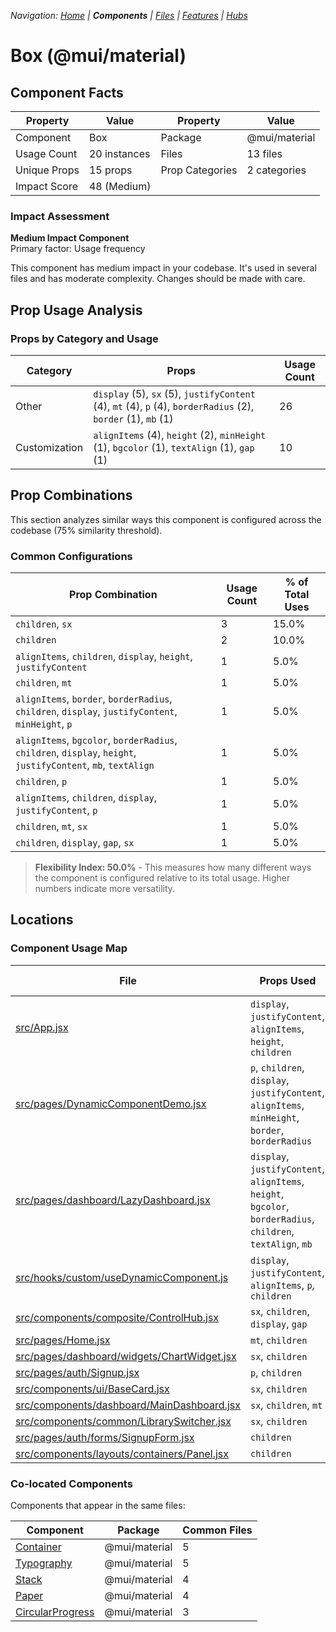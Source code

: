 
*Navigation: [Home](../../index.md) | **Components** | [Files](../../files.md) | [Features](../../features.md) | [Hubs](../../hubs.md)*



# Box (@mui/material)

## Component Facts

| Property | Value | Property | Value |
|----------|-------|----------|-------|
| Component | Box | Package | @mui/material |
| Usage Count | 20 instances | Files | 13 files |
| Unique Props | 15 props | Prop Categories | 2 categories |
| Impact Score | 48 (Medium) | | |

### Impact Assessment

**Medium Impact Component**  
Primary factor: Usage frequency

This component has medium impact in your codebase. It&#x27;s used in several files and has moderate complexity. Changes should be made with care.

## Prop Usage Analysis

### Props by Category and Usage

| Category | Props | Usage Count |
|----------|-------|-------------|
| Other | `display` (5), `sx` (5), `justifyContent` (4), `mt` (4), `p` (4), `borderRadius` (2), `border` (1), `mb` (1) | 26 |
| Customization | `alignItems` (4), `height` (2), `minHeight` (1), `bgcolor` (1), `textAlign` (1), `gap` (1) | 10 |

## Prop Combinations

This section analyzes similar ways this component is configured across the codebase (75% similarity threshold).

### Common Configurations

| Prop Combination | Usage Count | % of Total Uses |
|------------------|-------------|----------------|
| `children`, `sx` | 3 | 15.0% |
| `children` | 2 | 10.0% |
| `alignItems`, `children`, `display`, `height`, `justifyContent` | 1 | 5.0% |
| `children`, `mt` | 1 | 5.0% |
| `alignItems`, `border`, `borderRadius`, `children`, `display`, `justifyContent`, `minHeight`, `p` | 1 | 5.0% |
| `alignItems`, `bgcolor`, `borderRadius`, `children`, `display`, `height`, `justifyContent`, `mb`, `textAlign` | 1 | 5.0% |
| `children`, `p` | 1 | 5.0% |
| `alignItems`, `children`, `display`, `justifyContent`, `p` | 1 | 5.0% |
| `children`, `mt`, `sx` | 1 | 5.0% |
| `children`, `display`, `gap`, `sx` | 1 | 5.0% |

> **Flexibility Index: 50.0%** - This measures how many different ways the component is configured relative to its total usage. Higher numbers indicate more versatility.

## Locations

### Component Usage Map

| File | Props Used | Prop Categories |
|------|------------|----------------|
| [src/App.jsx](https://github.com/star4beam/react-import-analyzer/blob/main/test-project/src/App.jsx) | `display`, `justifyContent`, `alignItems`, `height`, `children` | 3 |
| [src/pages/DynamicComponentDemo.jsx](https://github.com/star4beam/react-import-analyzer/blob/main/test-project/src/pages/DynamicComponentDemo.jsx) | `p`, `children`, `display`, `justifyContent`, `alignItems`, `minHeight`, `border`, `borderRadius` | 3 |
| [src/pages/dashboard/LazyDashboard.jsx](https://github.com/star4beam/react-import-analyzer/blob/main/test-project/src/pages/dashboard/LazyDashboard.jsx) | `display`, `justifyContent`, `alignItems`, `height`, `bgcolor`, `borderRadius`, `children`, `textAlign`, `mb` | 3 |
| [src/hooks/custom/useDynamicComponent.js](https://github.com/star4beam/react-import-analyzer/blob/main/test-project/src/hooks/custom/useDynamicComponent.js) | `display`, `justifyContent`, `alignItems`, `p`, `children` | 3 |
| [src/components/composite/ControlHub.jsx](https://github.com/star4beam/react-import-analyzer/blob/main/test-project/src/components/composite/ControlHub.jsx) | `sx`, `children`, `display`, `gap` | 3 |
| [src/pages/Home.jsx](https://github.com/star4beam/react-import-analyzer/blob/main/test-project/src/pages/Home.jsx) | `mt`, `children` | 2 |
| [src/pages/dashboard/widgets/ChartWidget.jsx](https://github.com/star4beam/react-import-analyzer/blob/main/test-project/src/pages/dashboard/widgets/ChartWidget.jsx) | `sx`, `children` | 2 |
| [src/pages/auth/Signup.jsx](https://github.com/star4beam/react-import-analyzer/blob/main/test-project/src/pages/auth/Signup.jsx) | `p`, `children` | 2 |
| [src/components/ui/BaseCard.jsx](https://github.com/star4beam/react-import-analyzer/blob/main/test-project/src/components/ui/BaseCard.jsx) | `sx`, `children` | 2 |
| [src/components/dashboard/MainDashboard.jsx](https://github.com/star4beam/react-import-analyzer/blob/main/test-project/src/components/dashboard/MainDashboard.jsx) | `sx`, `children`, `mt` | 2 |
| [src/components/common/LibrarySwitcher.jsx](https://github.com/star4beam/react-import-analyzer/blob/main/test-project/src/components/common/LibrarySwitcher.jsx) | `sx`, `children` | 2 |
| [src/pages/auth/forms/SignupForm.jsx](https://github.com/star4beam/react-import-analyzer/blob/main/test-project/src/pages/auth/forms/SignupForm.jsx) | `children` | 1 |
| [src/components/layouts/containers/Panel.jsx](https://github.com/star4beam/react-import-analyzer/blob/main/test-project/src/components/layouts/containers/Panel.jsx) | `children` | 1 |

### Co-located Components
Components that appear in the same files:

| Component | Package | Common Files |
|-----------|---------|--------------|
| [Container](../@mui_material/Container.md) | @mui/material | 5 |
| [Typography](../@mui_material/Typography.md) | @mui/material | 5 |
| [Stack](../@mui_material/Stack.md) | @mui/material | 4 |
| [Paper](../@mui_material/Paper.md) | @mui/material | 4 |
| [CircularProgress](../@mui_material/CircularProgress.md) | @mui/material | 3 |
